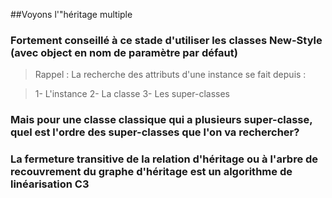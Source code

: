##Voyons l'"héritage multiple

### Fortement conseillé à ce stade d'utiliser les classes New-Style (avec object en nom de paramètre par défaut)

> Rappel : La recherche des attributs d'une instance se fait depuis :

> 1- L'instance
> 2- La classe
> 3- Les super-classes

### Mais pour une classe classique qui a plusieurs super-classe, quel est l'ordre des super-classes que l'on va rechercher?
### La fermeture transitive de la relation d'héritage ou à l'arbre de recouvrement du graphe d'héritage est un algorithme de linéarisation C3
 



